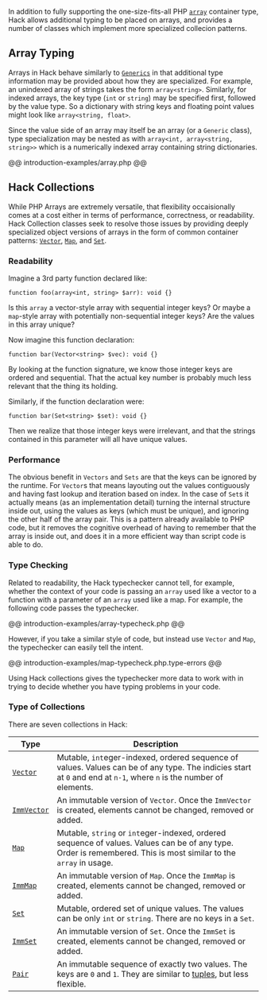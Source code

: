 In addition to fully supporting the one-size-fits-all PHP [`array`](http://php.net/types.array) container type, Hack allows additional typing to be placed on arrays, and provides a number of classes which implement more specialized collecion patterns.

## Array Typing

Arrays in Hack behave similarly to [`Generics`](/hack/generics/) in that additional type information may be provided about how they are specialized.  For example, an unindexed array of strings takes the form `array<string>`.  Similarly, for indexed arrays, the key type (`int` or `string`) may be specified first, followed by the value type.  So a dictionary with string keys and floating point values might look like `array<string, float>`.

Since the value side of an array may itself be an array (or a `Generic` class), type specialization may be nested as with `array<int, array<string, string>>` which is a numerically indexed array containing string dictionaries.

@@ introduction-examples/array.php @@

## Hack Collections 

While PHP Arrays are extremely versatile, that flexibility occaisionally comes at a cost either in terms of performance, correctness, or readability.  Hack Collection classes seek to resolve those issues by providing deeply specialized object versions of arrays in the form of common container patterns: [`Vector`](/hack/reference/class/Vector/), [`Map`](/hack/reference/class/Map/), and [`Set`](/hack/reference/class/Set/).

### Readability

Imagine a 3rd party function declared like:

`function foo(array<int, string> $arr): void {}`

Is this `array` a vector-style array with sequential integer keys? Or maybe a `map`-style array with potentially non-sequential integer keys? Are the values in this array unique?

Now imagine this function declaration:

`function bar(Vector<string> $vec): void {}`

By looking at the function signature, we know those integer keys are ordered and sequential.  That the actual key number is probably much less relevant that the thing its holding.

Similarly, if the function declaration were:

`function bar(Set<string> $set): void {}`

Then we realize that those integer keys were irrelevant, and that the strings contained in this parameter will all have unique values.

### Performance

The obvious benefit in `Vectors` and `Sets` are that the keys can be ignored by the runtime.  For `Vector`s that means layouting out the values contiguously and having fast lookup and iteration based on index.  In the case of `Set`s it actually means (as an implementation detail) turning the internal structure inside out, using the values as keys (which must be unique), and ignoring the other half of the array pair.  This is a pattern already available to PHP code, but it removes the cognitive overhead of having to remember that the array is inside out, and does it in a more efficient way than script code is able to do.

### Type Checking

Related to readability, the Hack typechecker cannot tell, for example, whether the context of your code is passing an `array` used like a vector to a function with a parameter of an `array` used like a map. For example, the following code passes the typechecker.

@@ introduction-examples/array-typecheck.php @@

However, if you take a similar style of code, but instead use `Vector` and `Map`, the typechecker can easily tell the intent.

@@ introduction-examples/map-typecheck.php.type-errors @@

Using Hack collections gives the typechecker more data to work with in trying to decide whether you have typing problems in your code.

### Type of Collections

There are seven collections in Hack:

Type | Description
-----|------------
[`Vector`](/hack/reference/class/Vector/) | Mutable, `int`eger-indexed, ordered sequence of values. Values can be of any type. The indicies start at `0` and end at `n-1`, where `n` is the number of elements.
[`ImmVector`](/hack/reference/class/ImmVector/) | An immutable version of `Vector`. Once the `ImmVector` is created, elements cannot be changed, removed or added.
[`Map`](/hack/reference/class/Map/) | Mutable, `string` or `int`eger-indexed, ordered sequence of values. Values can be of any type. Order is remembered. This is most similar to the `array` in usage.
[`ImmMap`](/hack/reference/class/ImmMap/) | An immutable version of `Map`. Once the `ImmMap` is created, elements cannot be changed, removed or added.
[`Set`](/hack/reference/class/Set/) | Mutable, ordered set of unique values. The values can be only `int` or `string`. There are no keys in a `Set`.
[`ImmSet`](/hack/reference/class/ImmSet/) | An immutable version of `Set`. Once the `ImmSet` is created, elements cannot be changed, removed or added.
[`Pair`](/hack/reference/class/Pair/) | An immutable sequence of exactly two values. The keys are `0` and `1`. They are similar to [tuples](../types/type-system.md), but less flexible.

